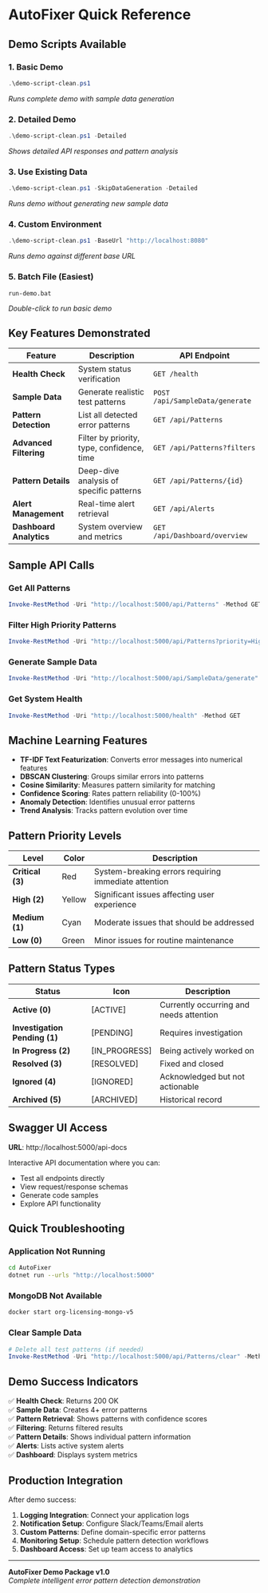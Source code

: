 # AutoFixer Quick Reference

## Demo Scripts Available

### 1. Basic Demo
```powershell
.\demo-script-clean.ps1
```
*Runs complete demo with sample data generation*

### 2. Detailed Demo  
```powershell
.\demo-script-clean.ps1 -Detailed
```
*Shows detailed API responses and pattern analysis*

### 3. Use Existing Data
```powershell
.\demo-script-clean.ps1 -SkipDataGeneration -Detailed
```
*Runs demo without generating new sample data*

### 4. Custom Environment
```powershell
.\demo-script-clean.ps1 -BaseUrl "http://localhost:8080"
```
*Runs demo against different base URL*

### 5. Batch File (Easiest)
```batch
run-demo.bat
```
*Double-click to run basic demo*

## Key Features Demonstrated

| Feature | Description | API Endpoint |
|---------|-------------|--------------|
| **Health Check** | System status verification | `GET /health` |
| **Sample Data** | Generate realistic test patterns | `POST /api/SampleData/generate` |
| **Pattern Detection** | List all detected error patterns | `GET /api/Patterns` |
| **Advanced Filtering** | Filter by priority, type, confidence, time | `GET /api/Patterns?filters` |
| **Pattern Details** | Deep-dive analysis of specific patterns | `GET /api/Patterns/{id}` |
| **Alert Management** | Real-time alert retrieval | `GET /api/Alerts` |
| **Dashboard Analytics** | System overview and metrics | `GET /api/Dashboard/overview` |

## Sample API Calls

### Get All Patterns
```powershell
Invoke-RestMethod -Uri "http://localhost:5000/api/Patterns" -Method GET
```

### Filter High Priority Patterns
```powershell
Invoke-RestMethod -Uri "http://localhost:5000/api/Patterns?priority=High" -Method GET
```

### Generate Sample Data
```powershell
Invoke-RestMethod -Uri "http://localhost:5000/api/SampleData/generate" -Method POST
```

### Get System Health
```powershell
Invoke-RestMethod -Uri "http://localhost:5000/health" -Method GET
```

## Machine Learning Features

- **TF-IDF Text Featurization**: Converts error messages into numerical features
- **DBSCAN Clustering**: Groups similar errors into patterns  
- **Cosine Similarity**: Measures pattern similarity for matching
- **Confidence Scoring**: Rates pattern reliability (0-100%)
- **Anomaly Detection**: Identifies unusual error patterns
- **Trend Analysis**: Tracks pattern evolution over time

## Pattern Priority Levels

| Level | Color | Description |
|-------|-------|-------------|
| **Critical (3)** | Red | System-breaking errors requiring immediate attention |
| **High (2)** | Yellow | Significant issues affecting user experience |
| **Medium (1)** | Cyan | Moderate issues that should be addressed |
| **Low (0)** | Green | Minor issues for routine maintenance |

## Pattern Status Types

| Status | Icon | Description |
|--------|------|-------------|
| **Active (0)** | [ACTIVE] | Currently occurring and needs attention |
| **Investigation Pending (1)** | [PENDING] | Requires investigation |
| **In Progress (2)** | [IN_PROGRESS] | Being actively worked on |
| **Resolved (3)** | [RESOLVED] | Fixed and closed |
| **Ignored (4)** | [IGNORED] | Acknowledged but not actionable |
| **Archived (5)** | [ARCHIVED] | Historical record |

## Swagger UI Access

**URL**: http://localhost:5000/api-docs

Interactive API documentation where you can:
- Test all endpoints directly
- View request/response schemas
- Generate code samples
- Explore API functionality

## Quick Troubleshooting

### Application Not Running
```bash
cd AutoFixer
dotnet run --urls "http://localhost:5000"
```

### MongoDB Not Available
```bash
docker start org-licensing-mongo-v5
```

### Clear Sample Data
```powershell
# Delete all test patterns (if needed)
Invoke-RestMethod -Uri "http://localhost:5000/api/Patterns/clear" -Method DELETE
```

## Demo Success Indicators

✅ **Health Check**: Returns 200 OK  
✅ **Sample Data**: Creates 4+ error patterns  
✅ **Pattern Retrieval**: Shows patterns with confidence scores  
✅ **Filtering**: Returns filtered results  
✅ **Pattern Details**: Shows individual pattern information  
✅ **Alerts**: Lists active system alerts  
✅ **Dashboard**: Displays system metrics  

## Production Integration

After demo success:

1. **Logging Integration**: Connect your application logs
2. **Notification Setup**: Configure Slack/Teams/Email alerts  
3. **Custom Patterns**: Define domain-specific error patterns
4. **Monitoring Setup**: Schedule pattern detection workflows
5. **Dashboard Access**: Set up team access to analytics

---

**AutoFixer Demo Package v1.0**  
*Complete intelligent error pattern detection demonstration*